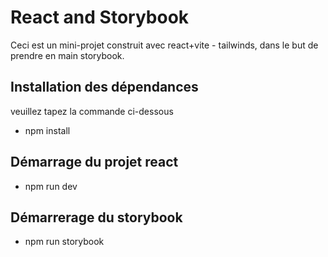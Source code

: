 # React and Storybook

Ceci est un mini-projet construit avec react+vite - tailwinds, dans le but de prendre en main storybook.

## Installation des dépendances

veuillez tapez la commande ci-dessous

* npm install

## Démarrage du projet react

* npm run dev

## Démarrerage du storybook

* npm run storybook